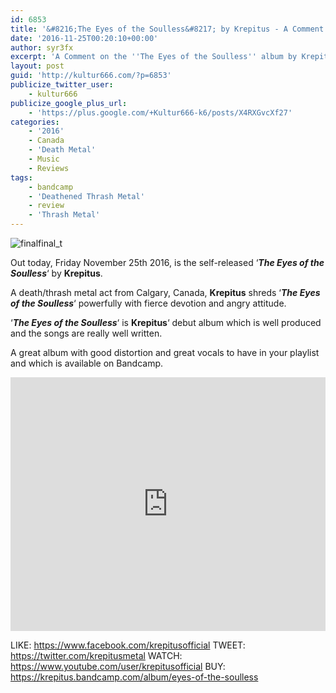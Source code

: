 ```yaml
---
id: 6853
title: '&#8216;The Eyes of the Soulless&#8217; by Krepitus - A Comment'
date: '2016-11-25T00:20:10+00:00'
author: syr3fx
excerpt: 'A Comment on the ''The Eyes of the Soulless'' album by Krepitus (2016).'
layout: post
guid: 'http://kultur666.com/?p=6853'
publicize_twitter_user:
    - kultur666
publicize_google_plus_url:
    - 'https://plus.google.com/+Kultur666-k6/posts/X4RXGvcXf27'
categories:
    - '2016'
    - Canada
    - 'Death Metal'
    - Music
    - Reviews
tags:
    - bandcamp
    - 'Deathened Thrash Metal'
    - review
    - 'Thrash Metal'
---
```


![finalfinal_t](http://localhost:8080/wp-content/uploads/2016/11/finalfinal_t.jpg)

Out today, Friday November 25th 2016, is the self-released ‘***The Eyes of the Soulless***‘ by **Krepitus**.

A death/thrash metal act from Calgary, Canada, **Krepitus** shreds ‘***The Eyes of the Soulless***‘ powerfully with fierce devotion and angry attitude.

‘***The Eyes of the Soulless***‘ is **Krepitus**‘ debut album which is well produced and the songs are really well written.

A great album with good distortion and great vocals to have in your playlist and which is available on Bandcamp.

<iframe style="border: 0; width: 100%; height: 406px;" src="https://bandcamp.com/EmbeddedPlayer/album=3338271802/size=large/bgcol=333333/linkcol=e99708/tracklist=false/transparent=true/" seamless></iframe>

LIKE: <https://www.facebook.com/krepitusofficial>
TWEET: <https://twitter.com/krepitusmetal>
WATCH: <https://www.youtube.com/user/krepitusofficial>
BUY: <https://krepitus.bandcamp.com/album/eyes-of-the-soulless>